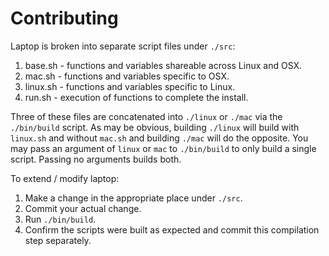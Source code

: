 Contributing
============

Laptop is broken into separate script files under `./src`:

1. base.sh - functions and variables shareable across Linux and OSX.
2. mac.sh - functions and variables specific to OSX.
3. linux.sh - functions and variables specific to Linux.
4. run.sh - execution of functions to complete the install.

Three of these files are concatenated into `./linux` or `./mac` via the 
`./bin/build` script. As may be obvious, building `./linux` will build 
with `linux.sh` and without `mac.sh` and building `./mac` will do the 
opposite. You may pass an argument of `linux` or `mac` to `./bin/build` 
to only build a single script. Passing no arguments builds both.

To extend / modify laptop:

1. Make a change in the appropriate place under `./src`.
2. Commit your actual change.
3. Run `./bin/build`.
4. Confirm the scripts were built as expected and commit this 
   compilation step separately.
